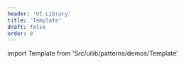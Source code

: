 ```yaml
---
header: 'UI Library'
title: 'Template'
draft: false
order: 0
---
```


<!--
  ATTENTION: This file is auto generated by using "makeDemosFactory".
  Do not change the content!
-->

import Template from 'Src/uilib/patterns/demos/Template'

<Template />
